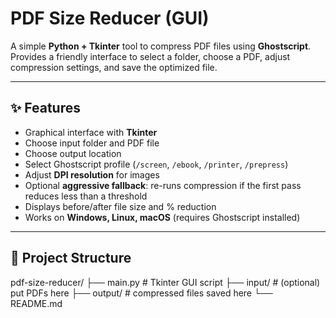 # PDF Size Reducer (GUI)

A simple **Python + Tkinter** tool to compress PDF files using **Ghostscript**.  
Provides a friendly interface to select a folder, choose a PDF, adjust compression settings, and save the optimized file.

---

## ✨ Features
- Graphical interface with **Tkinter**
- Choose input folder and PDF file
- Choose output location
- Select Ghostscript profile (`/screen`, `/ebook`, `/printer`, `/prepress`)
- Adjust **DPI resolution** for images
- Optional **aggressive fallback**: re-runs compression if the first pass reduces less than a threshold
- Displays before/after file size and % reduction
- Works on **Windows, Linux, macOS** (requires Ghostscript installed)

---

## 📂 Project Structure

pdf-size-reducer/
├── main.py # Tkinter GUI script
├── input/ # (optional) put PDFs here
├── output/ # compressed files saved here
└── README.md



